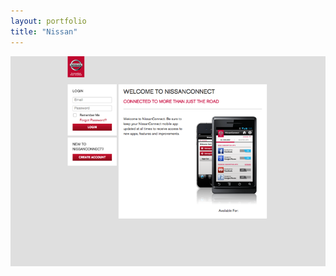 ```yaml
---
layout: portfolio
title: "Nissan"
---
```

[![Nissan](/assets/portfolio/nissan.png)](/assets/portfolio/nissan.png)
